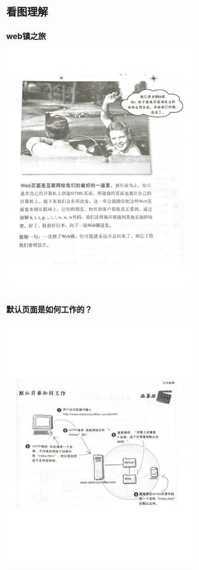 # 看图理解

## web镇之旅

![1](images/web_journey.jpg)

## 默认页面是如何工作的？

![2](images/defaultWebWork.jpg)



